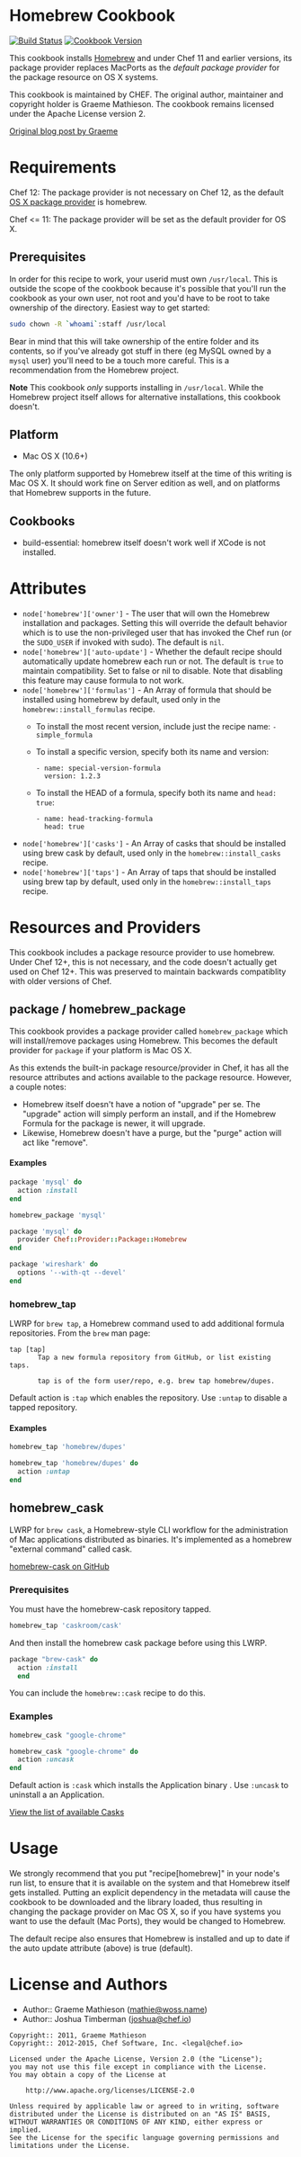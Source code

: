 # Homebrew Cookbook

[![Build Status](https://travis-ci.org/chef-cookbooks/homebrew.svg?branch=master)](http://travis-ci.org/chef-cookbooks/homebrew)
[![Cookbook Version](https://img.shields.io/cookbook/v/homebrew.svg)](https://supermarket.chef.io/cookbooks/homebrew)

This cookbook installs [Homebrew](http://mxcl.github.com/homebrew/) and under Chef 11 and earlier versions, its package provider replaces MacPorts as the *default package provider* for the package resource on OS X systems.

This cookbook is maintained by CHEF. The original author, maintainer and copyright holder is Graeme Mathieson. The cookbook remains licensed under the Apache License version 2.

[Original blog post by Graeme](http://woss.name/2011/01/23/converging-your-home-directory-with-chef/)

# Requirements

Chef 12: The package provider is not necessary on Chef 12, as the default [OS X package provider](https://github.com/chef/chef-rfc/blob/master/rfc016-homebrew-osx-package-provider.md) is homebrew.

Chef <= 11: The package provider will be set as the default provider for OS X.

## Prerequisites

In order for this recipe to work, your userid must own `/usr/local`. This is outside the scope of the cookbook because it's possible that you'll run the cookbook as your own user, not root and you'd have to be root to take ownership of the directory. Easiest way to get started:

```bash
sudo chown -R `whoami`:staff /usr/local
```

Bear in mind that this will take ownership of the entire folder and its contents, so if you've already got stuff in there (eg MySQL owned by a `mysql` user) you'll need to be a touch more careful. This is a recommendation from the Homebrew project.

**Note** This cookbook *only* supports installing in `/usr/local`. While the Homebrew project itself allows for alternative installations, this cookbook doesn't.

## Platform

- Mac OS X (10.6+)

The only platform supported by Homebrew itself at the time of this writing is Mac OS X. It should work fine on Server edition as well, and on platforms that Homebrew supports in the future.

## Cookbooks

- build-essential: homebrew itself doesn't work well if XCode is not installed.

# Attributes

- `node['homebrew']['owner']` - The user that will own the Homebrew installation and packages. Setting this will override the default behavior which is to use the non-privileged user that has invoked the Chef run (or the `SUDO_USER` if invoked with sudo). The default is `nil`.
- `node['homebrew']['auto-update']` - Whether the default recipe should automatically update homebrew each run or not. The default is `true` to maintain compatibility. Set to false or nil to disable. Note that disabling this feature may cause formula to not work.
- `node['homebrew']['formulas']` - An Array of formula that should be installed using homebrew by default, used only in the `homebrew::install_formulas` recipe.
  - To install the most recent version, include just the recipe name: `- simple_formula`
  - To install a specific version, specify both its name and version:

    ```
    - name: special-version-formula
      version: 1.2.3
    ```
  - To install the HEAD of a formula, specify both its name and `head: true`:

    ```
    - name: head-tracking-formula
      head: true
    ```
- `node['homebrew']['casks']` - An Array of casks that should be installed using brew cask by default, used only in the `homebrew::install_casks` recipe.
- `node['homebrew']['taps']` - An Array of taps that should be installed using brew tap by default, used only in the `homebrew::install_taps` recipe.

# Resources and Providers

This cookbook includes a package resource provider to use homebrew. Under Chef 12+, this is not necessary, and the code doesn't actually get used on Chef 12+. This was preserved to maintain backwards compatiblity with older versions of Chef.

## package / homebrew\_package

This cookbook provides a package provider called `homebrew_package` which will install/remove packages using Homebrew. This becomes the default provider for `package` if your platform is Mac OS X.

As this extends the built-in package resource/provider in Chef, it has all the resource attributes and actions available to the package resource. However, a couple notes:

- Homebrew itself doesn't have a notion of "upgrade" per se. The "upgrade" action will simply perform an install, and if the Homebrew Formula for the package is newer, it will upgrade.
- Likewise, Homebrew doesn't have a purge, but the "purge" action will act like "remove".

#### Examples

```ruby
package 'mysql' do
  action :install
end

homebrew_package 'mysql'

package 'mysql' do
  provider Chef::Provider::Package::Homebrew
end

package 'wireshark' do
  options '--with-qt --devel'
end
```

### homebrew\_tap

LWRP for `brew tap`, a Homebrew command used to add additional formula repositories. From the `brew` man page:

```text
tap [tap]
       Tap a new formula repository from GitHub, or list existing taps.

       tap is of the form user/repo, e.g. brew tap homebrew/dupes.
```

Default action is `:tap` which enables the repository. Use `:untap` to disable a tapped repository.

#### Examples

```ruby
homebrew_tap 'homebrew/dupes'

homebrew_tap 'homebrew/dupes' do
  action :untap
end
```

## homebrew\_cask

LWRP for `brew cask`, a Homebrew-style CLI workflow for the administration
of Mac applications distributed as binaries. It's implemented as a homebrew
"external command" called cask.

[homebrew-cask on GitHub](https://github.com/caskroom/homebrew-cask)

### Prerequisites

You must have the homebrew-cask repository tapped.

```ruby
homebrew_tap 'caskroom/cask'
```

And then install the homebrew cask package before using this LWRP.

```ruby
package "brew-cask" do
  action :install
  end
```

You can include the `homebrew::cask` recipe to do this.

### Examples

```ruby
homebrew_cask "google-chrome"

homebrew_cask "google-chrome" do
  action :uncask
end
```

Default action is `:cask` which installs the Application binary . Use `:uncask` to
uninstall a an Application.

[View the list of available Casks](https://github.com/caskroom/homebrew-cask/tree/master/Casks)

# Usage

We strongly recommend that you put "recipe[homebrew]" in your node's run list, to ensure that it is available on the system and that Homebrew itself gets installed. Putting an explicit dependency in the metadata will cause the cookbook to be downloaded and the library loaded, thus resulting in changing the package provider on Mac OS X, so if you have systems you want to use the default (Mac Ports), they would be changed to Homebrew.

The default recipe also ensures that Homebrew is installed and up to date if the auto update attribute (above) is true (default).

# License and Authors

- Author:: Graeme Mathieson (<mathie@woss.name>)
- Author:: Joshua Timberman (<joshua@chef.io>)

```text
Copyright:: 2011, Graeme Mathieson
Copyright:: 2012-2015, Chef Software, Inc. <legal@chef.io>

Licensed under the Apache License, Version 2.0 (the "License");
you may not use this file except in compliance with the License.
You may obtain a copy of the License at

    http://www.apache.org/licenses/LICENSE-2.0

Unless required by applicable law or agreed to in writing, software
distributed under the License is distributed on an "AS IS" BASIS,
WITHOUT WARRANTIES OR CONDITIONS OF ANY KIND, either express or implied.
See the License for the specific language governing permissions and
limitations under the License.
```
